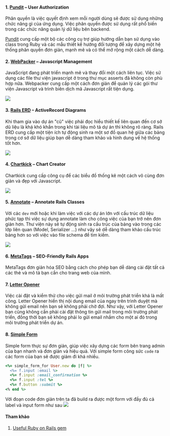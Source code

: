 #### 1. [Pundit](https://github.com/varvet/pundit) – User Authorization

Phân quyền là việc quyết định xem mỗi người dùng sẽ được sử dụng những chức năng gì của ứng dụng. Việc phân quyền được sử dụng rất phổ biến trong các chức năng quản lý dữ liệu bên backend.

[Pundit](https://github.com/varvet/pundit) cung cấp một bộ các công cụ trợ giúp hướng dẫn bạn sử dụng vào class trong Ruby và các mẫu thiết kế hướng đối tượng để xây dựng một hệ thống phân quyền đơn giản, mạnh mẽ và có thể mở rộng một cách dễ dàng.

#### 2. [WebPacker](https://github.com/rails/webpacker) – Javascript Management

JavaScript đang phát triển mạnh mẽ và thay đổi một cách liên tục. Việc sử dụng các file thư viện javascript ở trong thư mục asserts đã không còn phù hợp nữa. Webpacker cung cấp một cách đơn giản để quản lý các gói thư viện Javascript và trình biên dịch mã Javascript rất tiện dụng.

![](https://images.viblo.asia/3b4d12aa-c2de-4ac8-b991-719c56f719af.png)

#### 3. [Rails ERD](https://github.com/voormedia/rails-erd) – ActiveRecord Diagrams

Khi tham gia vào dự án "cũ" việc phải đọc hiểu thiết kế liên quan đến cơ sở dũ liệu là khá khó khắn trong khi tài liệu mô tả dự án thì không rõ ràng. Rails ERD cung cấp một tiện ích tự động sinh ra một sơ đồ quan hệ giữa các bảng trong cơ sở dữ liệu giúp bạn dễ dàng tham khảo và hình dung về hệ thống tốt hơn.


![](https://images.viblo.asia/e50d40b0-a4d9-4ecb-b6aa-0ed4083355f0.png)
#### 4. [Chartkick](https://github.com/ankane/chartkick) – Chart Creator

Chartkick cung cấp công cụ để các biểu đồ thống kê một cách vô cùng đơn giản và đẹp với Javascript.

![](https://images.viblo.asia/4f668e83-dccb-455f-b8f6-25c64280ac3b.png)

#### 5. [Annotate](https://github.com/ctran/annotate_models) – Annotate Rails Classes

Với các `dev` mới hoặc khi làm việc với các dự án lớn với cấu trúc dữ liệu phức tạp thì việc sự dụng annotate làm cho công việc của bạn trở nên đơn giản hơn. Thư viện này sẽ tự động sinh ra cấu trúc của bảng vào trong các lớp liên quan (Model, Serializer ...) như vậy sẽ dễ dàng tham khảo cấu trúc bảng hơn so với việc vào file schema để tìm kiếm.

![](https://images.viblo.asia/55f5e02f-e10a-41af-8193-e18d0b1a40dd.png)

#### 6. [MetaTags](https://github.com/kpumuk/meta-tags) – SEO-Friendly Rails Apps

MetaTags đơn giản hóa SEO bằng cách cho phép bạn dễ dàng cài đặt tất cả các thẻ và mô tả bạn cần cho trang web của mình.


#### 7. [Letter Opener](https://github.com/ryanb/letter_opener)

Việc cài đặt và kiểm thử cho việc gửi mail ở môi trường phát triển khá là mất công. Letter Opener hiển thị nội dung email của ngay trên trình duyệt mà không gửi email nên bạn sẽ không phải chờ đợi. Như vậy, với Letter Opener bạn cũng không cần phải cài đặt thông tin gửi mail trong môi trường phát triển, đồng thời bạn sẽ không phải lo gửi email nhầm cho một ai đó trong môi trường phát triển dự án.

#### 8. [Simple Form](https://github.com/plataformatec/simple_form)

Simple form thực sự đơn giản, giúp việc xây dựng các form bên trang admin của bạn nhanh và đơn giản và hiệu quả. Với simple form công sức `code` ra các form của bạn sẽ được giảm đi khá nhiều.
```ruby
<%= simple_form_for User.new do |f| %>
  <%= f.input :email %>
  <%= f.input :email_confirmation %>
  <%= f.input :tel %>
  <%= f.button :submit %>
<% end %>
```
Với đoạn code đơn giản trên ta đã build ra được một form với đầy đủ cả label và input form như sau
![](https://images.viblo.asia/d216f44f-4bb0-4d68-885b-962181318df4.png)

#### Tham khảo

1. [Useful Ruby on Rails gem](https://blog.planetargon.com/entries/8-useful-ruby-on-rails-gems-we-couldnt-live-without)